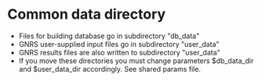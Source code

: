 # Common data directory

* Files for building database go in subdirectory "db_data"
* GNRS user-supplied input files go in subdirectory "user_data"
* GNRS results files are also written to subdirectory "user_data"
* If you move these directories you must change parameters $db_data_dir and $user_data_dir accordingly. See shared params file.   
